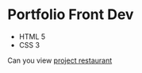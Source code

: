 # Portfolio Front Dev
- HTML 5
- CSS 3

Can you view [project restaurant](https://hrytsiukdenys.github.io/portfolio/)

